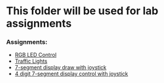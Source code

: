 # This folder will be used for lab assignments
### Assignments:
- [RGB LED Control](Homework1)
- [Traffic Lights](Homework2)
- [7-segment display draw with joystick](Homework3)
- [4 digit 7-segment display control with joystick](Homework4)
